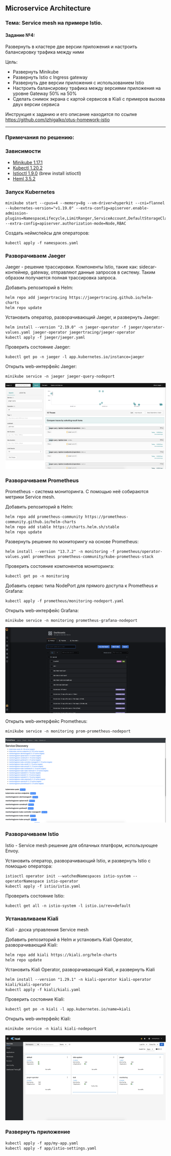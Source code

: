 ## Microservice Architecture
### Тема: Service mesh на примере Istio.
#### Задание №4:

Развернуть в кластере две версии приложения и настроить балансировку трафика между ними

Цель:
- Развернуть Minikube
- Развернуть Istio c Ingress gateway
- Развернуть две версии приложения с использованием Istio
- Настроить балансировку трафика между версиями приложения на уровне Gateway 50% на 50%
- Сделать снимок экрана с картой сервисов в Kiali с примеров вызова двух версии сервиса

Инструкция к заданию и его описание находится по ссылке https://github.com/izhigalko/otus-homework-istio

------------------------------------------------------------------

### Примечания по решению:

### Зависимости

- [Minikube 1.17.1](https://github.com/kubernetes/minikube/releases/tag/v1.17.1)
- [Kubectl 1.20.2](https://github.com/kubernetes/kubectl/releases/tag/v0.20.3)
- [Istioctl 1.9.0](https://github.com/istio/istio/releases/tag/1.9.0) (brew install istioctl)
- [Heml 3.5.2](https://github.com/helm/helm/releases/tag/v3.5.2)

### Запуск Kubernetes

```shell script
minikube start --cpus=4 --memory=8g --vm-driver=hyperkit --cni=flannel --kubernetes-version="v1.19.0" --extra-config=apiserver.enable-admission-plugins=NamespaceLifecycle,LimitRanger,ServiceAccount,DefaultStorageClass,DefaultTolerationSeconds,NodeRestriction,MutatingAdmissionWebhook,ValidatingAdmissionWebhook,ResourceQuota,PodPreset --extra-config=apiserver.authorization-mode=Node,RBAC
```

Создать неймспейсы для операторов:

```shell script
kubectl apply -f namespaces.yaml
```

### Разворачиваем Jaeger

Jaeger - решение трассировки. Компоненты Istio, такие как: sidecar-контейнер, gateway, отправляют данные запросов в систему. Таким образом получается полная трассировка запроса.

Добавить репозиторий в Helm:
```shell script
helm repo add jaegertracing https://jaegertracing.github.io/helm-charts
helm repo update
```

Установить оператор, разворачивающий Jaeger, и развернуть Jaeger:
```shell script
helm install --version "2.19.0" -n jaeger-operator -f jaeger/operator-values.yaml jaeger-operator jaegertracing/jaeger-operator
kubectl apply -f jaeger/jaeger.yaml
```
Проверить состояние Jaeger:
```shell script
kubectl get po -n jaeger -l app.kubernetes.io/instance=jaeger
```

Открыть web-интерфейс Jaeger:
```shell script
minikube service -n jaeger jaeger-query-nodeport
```
![web-интерфейс Jaeger](screenshots/jaeger.png)

### Разворачиваем Prometheus

Prometheus - система мониторинга. С помощью неё собираются метрики Service mesh.

Добавить репозиторий в Helm:
```shell script
helm repo add prometheus-community https://prometheus-community.github.io/helm-charts
helm repo add stable https://charts.helm.sh/stable
helm repo update
```

Развернуть решение по мониторингу на основе Prometheus:
```shell script
helm install --version "13.7.2" -n monitoring -f prometheus/operator-values.yaml prometheus prometheus-community/kube-prometheus-stack
```

Проверить состояние компонентов мониторинга:
```shell script
kubectl get po -n monitoring
```

Добавить сервис типа NodePort для прямого доступа к Prometheus и Grafana:
```shell script
kubectl apply -f prometheus/monitoring-nodeport.yaml
```

Открыть web-интерфейс Grafana:
```shell script
minikube service -n monitoring prometheus-grafana-nodeport
```
![web-интерфейс Grafana](screenshots/grafana.png)

Открыть web-интерфейс Prometheus:
```shell script
minikube service -n monitoring prom-prometheus-nodeport
```
![web-интерфейс Prometheus](screenshots/prometheus.png)


### Разворачиваем Istio

Istio - Service mesh решение для облачных платформ, использующее Envoy.

Установить оператор, разворачивающий Istio, и развернуть Istio c помощью оператора:
```shell script
istioctl operator init --watchedNamespaces istio-system --operatorNamespace istio-operator
kubectl apply -f istio/istio.yaml
```

Проверить состояние Istio:
```shell script
kubectl get all -n istio-system -l istio.io/rev=default
```

### Устанавливаем Kiali

Kiali - доска управления Service mesh

Добавить репозиторий в Helm и установить Kiali Operator, разворачивающий Kiali:
```shell script
helm repo add kiali https://kiali.org/helm-charts
helm repo update
```

Установить Kiali Operator, разворачивающий Kiali, и развернуть Kiali
```shell script
helm install --version "1.29.1" -n kiali-operator kiali-operator kiali/kiali-operator
kubectl apply -f kiali/kiali.yaml
```

Проверить состояние Kiali:
```shell script
kubectl get po -n kiali -l app.kubernetes.io/name=kiali
```

Открыть web-интерфейс Kiali:
```shell script
minikube service -n kiali kiali-nodeport
```
![web-интерфейс Prometheus](screenshots/kiali.png)


### Развернуть приложение

```shell script
kubectl apply -f app/my-app.yaml
kubectl apply -f app/istio-settings.yaml
```